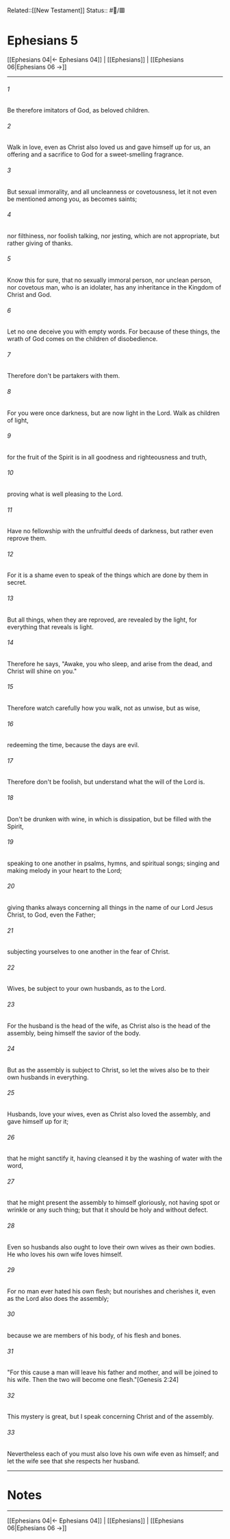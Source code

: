 Related::[[New Testament]]
Status:: #📖/🟥
# Ephesians 5

[[Ephesians 04|← Ephesians 04]] | [[Ephesians]] | [[Ephesians 06|Ephesians 06 →]]
***



###### 1 
Be therefore imitators of God, as beloved children. 

###### 2 
Walk in love, even as Christ also loved us and gave himself up for us, an offering and a sacrifice to God for a sweet-smelling fragrance. 

###### 3 
But sexual immorality, and all uncleanness or covetousness, let it not even be mentioned among you, as becomes saints; 

###### 4 
nor filthiness, nor foolish talking, nor jesting, which are not appropriate, but rather giving of thanks. 

###### 5 
Know this for sure, that no sexually immoral person, nor unclean person, nor covetous man, who is an idolater, has any inheritance in the Kingdom of Christ and God. 

###### 6 
Let no one deceive you with empty words. For because of these things, the wrath of God comes on the children of disobedience. 

###### 7 
Therefore don't be partakers with them. 

###### 8 
For you were once darkness, but are now light in the Lord. Walk as children of light, 

###### 9 
for the fruit of the Spirit is in all goodness and righteousness and truth, 

###### 10 
proving what is well pleasing to the Lord. 

###### 11 
Have no fellowship with the unfruitful deeds of darkness, but rather even reprove them. 

###### 12 
For it is a shame even to speak of the things which are done by them in secret. 

###### 13 
But all things, when they are reproved, are revealed by the light, for everything that reveals is light. 

###### 14 
Therefore he says, "Awake, you who sleep, and arise from the dead, and Christ will shine on you." 

###### 15 
Therefore watch carefully how you walk, not as unwise, but as wise, 

###### 16 
redeeming the time, because the days are evil. 

###### 17 
Therefore don't be foolish, but understand what the will of the Lord is. 

###### 18 
Don't be drunken with wine, in which is dissipation, but be filled with the Spirit, 

###### 19 
speaking to one another in psalms, hymns, and spiritual songs; singing and making melody in your heart to the Lord; 

###### 20 
giving thanks always concerning all things in the name of our Lord Jesus Christ, to God, even the Father; 

###### 21 
subjecting yourselves to one another in the fear of Christ. 

###### 22 
Wives, be subject to your own husbands, as to the Lord. 

###### 23 
For the husband is the head of the wife, as Christ also is the head of the assembly, being himself the savior of the body. 

###### 24 
But as the assembly is subject to Christ, so let the wives also be to their own husbands in everything. 

###### 25 
Husbands, love your wives, even as Christ also loved the assembly, and gave himself up for it; 

###### 26 
that he might sanctify it, having cleansed it by the washing of water with the word, 

###### 27 
that he might present the assembly to himself gloriously, not having spot or wrinkle or any such thing; but that it should be holy and without defect. 

###### 28 
Even so husbands also ought to love their own wives as their own bodies. He who loves his own wife loves himself. 

###### 29 
For no man ever hated his own flesh; but nourishes and cherishes it, even as the Lord also does the assembly; 

###### 30 
because we are members of his body, of his flesh and bones. 

###### 31 
"For this cause a man will leave his father and mother, and will be joined to his wife. Then the two will become one flesh."<crossref intro="5:31">[Genesis 2:24]</crossref> 

###### 32 
This mystery is great, but I speak concerning Christ and of the assembly. 

###### 33 
Nevertheless each of you must also love his own wife even as himself; and let the wife see that she respects her husband.

---
# Notes


***
[[Ephesians 04|← Ephesians 04]] | [[Ephesians]] | [[Ephesians 06|Ephesians 06 →]]
